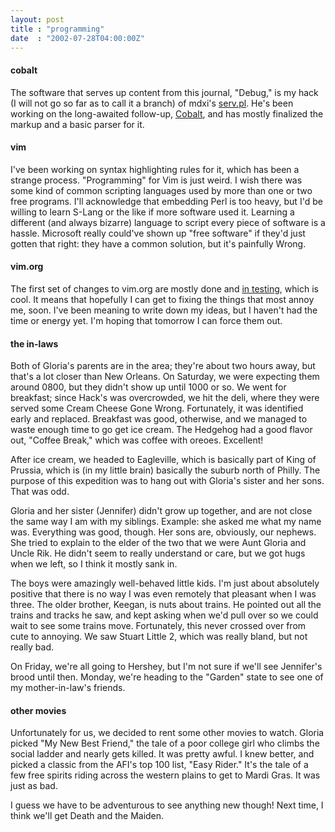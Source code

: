 ```yaml
---
layout: post
title : "programming"
date  : "2002-07-28T04:00:00Z"
---
```

<h4>cobalt</h4>The software that serves up content from this journal, "Debug," is my hack (I will not go so far as to call it a branch) of mdxi's <a href='http://mdxi.collapsar.net/hacks/'>serv.pl</a>.  He's been working on the long-awaited follow-up, <a href='http://docs.collapsar.net/cobalt/'>Cobalt</a>, and has mostly finalized the markup and a basic parser for it.<h4>vim</h4>I've been working on syntax highlighting rules for it, which has been a strange process.  "Programming" for Vim is just weird.  I wish there was some kind of common scripting languages used by more than one or two free programs.  I'll acknowledge that embedding Perl is too heavy, but I'd be willing to learn S-Lang or the like if more software used it.  Learning a different (and always bizarre) language to script every piece of software is a hassle.  Microsoft really could've shown up "free software" if they'd just gotten that right: they have a common solution, but it's painfully Wrong.<h4>vim.org</h4>The first set of changes to vim.org are mostly done and <a href='http://vim.sf.net/new/'>in testing</a>, which is cool.  It means that hopefully I can get to fixing the things that most annoy me, soon.  I've been meaning to write down my ideas, but I haven't had the time or energy yet.  I'm hoping that tomorrow I can force them out.<h4>the in-laws</h4>Both of Gloria's parents are in the area;  they're about two hours away, but that's a lot closer than New Orleans.  On Saturday, we were expecting them around 0800, but they didn't show up until 1000 or so.  We went for breakfast; since Hack's was overcrowded, we hit the deli, where they were served some Cream Cheese Gone Wrong.  Fortunately, it was identified early and replaced. Breakfast was good, otherwise, and we managed to waste enough time to go get ice cream.  The Hedgehog had a good flavor out, "Coffee Break," which was coffee with oreoes.  Excellent!

After ice cream, we headed to Eagleville, which is basically part of King of Prussia, which is (in my little brain) basically the suburb north of Philly. The purpose of this expedition was to hang out with Gloria's sister and her sons.  That was odd.

Gloria and her sister (Jennifer) didn't grow up together, and are not close the same way I am with my siblings.  Example:  she asked me what my name was. Everything was good, though.  Her sons are, obviously, our nephews.  She tried to explain to the elder of the two that we were Aunt Gloria and Uncle Rik.  He didn't seem to really understand or care, but we got hugs when we left, so I think it mostly sank in.

The boys were amazingly well-behaved little kids.  I'm just about absolutely positive that there is no way I was even remotely that pleasant when I was three.  The older brother, Keegan, is nuts about trains.  He pointed out all the trains and tracks he saw, and kept asking when we'd pull over so we could wait to see some trains move.  Fortunately, this never crossed over from cute to annoying.  We saw Stuart Little 2, which was really bland, but not really bad.

On Friday, we're all going to Hershey, but I'm not sure if we'll see Jennifer's brood until then.  Monday, we're heading to the "Garden" state to see one of my mother-in-law's friends.<h4>other movies</h4>Unfortunately for us, we decided to rent some other movies to watch.  Gloria picked "My New Best Friend," the tale of a poor college girl who climbs the social ladder and nearly gets killed.  It was pretty awful.  I knew better, and picked a classic from the AFI's top 100 list, "Easy Rider."  It's the tale of a few free spirits riding across the western plains to get to Mardi Gras.  It was just as bad.

I guess we have to be adventurous to see anything new though!  Next time, I think we'll get Death and the Maiden.

